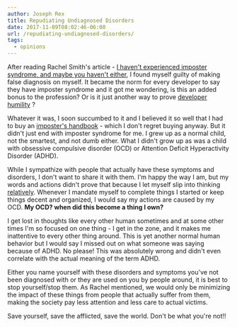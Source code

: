 ```yaml
---
author: Joseph Rex
title: Repudiating Undiagnosed Disorders
date: 2017-11-09T08:02:46-06:00
url: /repudiating-undiagnosed-disorders/
tags:
  - opinions
---
```

After reading Rachel Smith's article - [I haven't experienced imposter syndrome, and maybe you haven't either][1], I found myself guilty of making false diagnosis on myself. It became the norm for every developer to say they have imposter syndrome and it got me wondering, is this an added bonus to the profession? Or is it just another way to prove [developer humility][2] ?
<!--more-->

Whatever it was, I soon succumbed to it and I believed it so well that I had to buy an [imposter's handbook][3] - which I don't regret buying anyway. But it didn't just end with imposter syndrome for me. I grew up as a normal child, not the smartest, and not dumb either. What I didn't grow up as was a child with obsessive compulsive disorder (OCD) or Attention Deficit Hyperactivity Disorder (ADHD).

While I sympathize with people that actually have these symptoms and disorders, I don't want to share it with them. I'm happy the way I am, but my words and actions didn't prove that because I let myself slip into thinking [relatively][4]. Whenever I mandate myself to complete things I started or keep things decent and organized, I would say my actions are caused by my OCD. **My OCD? when did this become a thing I own?**

I get lost in thoughts like every other human sometimes and at some other times I'm so focused on one thing - I get in the zone, and it makes me inattentive to every other thing around. This is yet another normal human behavior but I would say I missed out on what someone was saying because of ADHD. No please! This was absolutely wrong and didn't even correlate with the actual meaning of the term ADHD.

Either you name yourself with these disorders and symptoms you've not been diagnosed with or they are used on you by people around, it is best to stop yourself/stop them. As Rachel mentioned, we would only be minimizing the impact of these things from people that actually suffer from them, making the society pay less attention and less care to actual victims.

Save yourself, save the afflicted, save the world. Don't be what you're not!!

[1]: https://rachsmith.com/2017/i-dont-have-imposter-syndrome
[2]: https://medium.com/javascript-scene/junior-developer-for-life-is-for-suckers-921f7de0e7ce
[3]: https://bigmachine.io/products/the-imposters-handbook/
[4]: https://josephrex.me/relative-and-absolute-thinkers/
